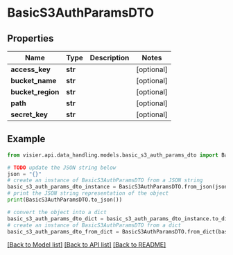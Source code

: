 # BasicS3AuthParamsDTO


## Properties

Name | Type | Description | Notes
------------ | ------------- | ------------- | -------------
**access_key** | **str** |  | [optional] 
**bucket_name** | **str** |  | [optional] 
**bucket_region** | **str** |  | [optional] 
**path** | **str** |  | [optional] 
**secret_key** | **str** |  | [optional] 

## Example

```python
from visier.api.data_handling.models.basic_s3_auth_params_dto import BasicS3AuthParamsDTO

# TODO update the JSON string below
json = "{}"
# create an instance of BasicS3AuthParamsDTO from a JSON string
basic_s3_auth_params_dto_instance = BasicS3AuthParamsDTO.from_json(json)
# print the JSON string representation of the object
print(BasicS3AuthParamsDTO.to_json())

# convert the object into a dict
basic_s3_auth_params_dto_dict = basic_s3_auth_params_dto_instance.to_dict()
# create an instance of BasicS3AuthParamsDTO from a dict
basic_s3_auth_params_dto_from_dict = BasicS3AuthParamsDTO.from_dict(basic_s3_auth_params_dto_dict)
```
[[Back to Model list]](../README.md#documentation-for-models) [[Back to API list]](../README.md#documentation-for-api-endpoints) [[Back to README]](../README.md)


